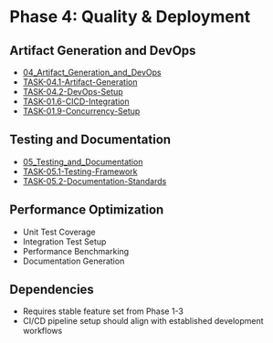 # Phase 4: Quality & Deployment

## Artifact Generation and DevOps
- [04_Artifact_Generation_and_DevOps](/epics/04_Artifact_Generation_and_DevOps.md)
- [TASK-04.1-Artifact-Generation](/epics/TASK-04.1-Artifact-Generation.md)
- [TASK-04.2-DevOps-Setup](/epics/TASK-04.2-DevOps-Setup.md)
- [TASK-01.6-CICD-Integration](/epics/TASK-01.6-CICD-Integration.md)
- [TASK-01.9-Concurrency-Setup](/epics/TASK-01.9-Concurrency-Setup.md)

## Testing and Documentation
- [05_Testing_and_Documentation](/epics/05_Testing_and_Documentation.md)
- [TASK-05.1-Testing-Framework](/epics/TASK-05.1-Testing-Framework.md)
- [TASK-05.2-Documentation-Standards](/epics/TASK-05.2-Documentation-Standards.md)

## Performance Optimization
- Unit Test Coverage
- Integration Test Setup
- Performance Benchmarking
- Documentation Generation

## Dependencies
- Requires stable feature set from Phase 1-3
- CI/CD pipeline setup should align with established development workflows